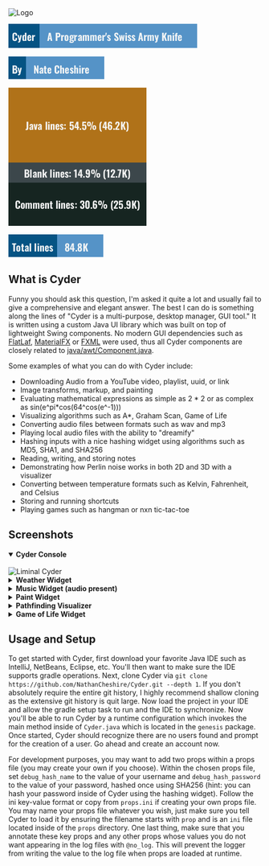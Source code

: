 <img src="https://user-images.githubusercontent.com/60986919/204333713-85b00112-bbd8-4ddb-9f7a-432e5da7888b.png" alt="Logo" width="150">

![](actions/output/tagline.png)

![](actions/output/author.png)

![](actions/output/stats.png)

![](actions/output/total.png)

## What is Cyder

Funny you should ask this question, I'm asked it quite a lot and usually fail to give a comprehensive and elegant
answer. The best I can do is something along the lines of "Cyder is a multi-purpose, desktop manager, GUI tool." It is
written using a custom Java UI library which was built on top of lightweight Swing components. No modern GUI
dependencies such as [FlatLaf](https://github.com/JFormDesigner/FlatLaf), [MaterialFX](https://github.com/palexdev/MaterialFX)
or [FXML](https://openjfx.io/) were used, thus all Cyder components are closely related to [java/awt/Component.java](https://developer.classpath.org/doc/java/awt/Component-source.html).

Some examples of what you can do with Cyder include:

* Downloading Audio from a YouTube video, playlist, uuid, or link
* Image transforms, markup, and painting
* Evaluating mathematical expressions as simple as 2 * 2 or as complex as sin(e^pi*cos(64^cos(e^-1)))
* Visualizing algorithms such as A*, Graham Scan, Game of Life
* Converting audio files between formats such as wav and mp3
* Playing local audio files with the ability to "dreamify"
* Hashing inputs with a nice hashing widget using algorithms such as MD5, SHA1, and SHA256
* Reading, writing, and storing notes
* Demonstrating how Perlin noise works in both 2D and 3D with a visualizer
* Converting between temperature formats such as Kelvin, Fahrenheit, and Celsius
* Storing and running shortcuts
* Playing games such as hangman or nxn tic-tac-toe

## Screenshots

<details open>
<summary><b>Cyder Console</b></summary>
<br>
<img src="https://user-images.githubusercontent.com/60986919/201505433-b2e866ab-e7bb-4eb2-93b9-57f8047f5ec2.png" alt="Liminal Cyder" width="800">
</details>

<details>
<summary><b>Weather Widget</b></summary>
<img src="https://user-images.githubusercontent.com/60986919/190870600-a7ce2b39-2099-4365-ba8b-e2f38adff432.png" alt="Weather" width="400">
</details>

<details>
<summary><b>Music Widget (audio present)</b></summary>
<p>
<br>

https://user-images.githubusercontent.com/60986919/190871970-86091b80-b2ec-4c93-a7c1-c27128a67e8f.mp4

</p>
</details>

<details>
<summary><b>Paint Widget</b></summary>
<br>
<img src="https://user-images.githubusercontent.com/60986919/190871241-1ef14f0b-50d7-4cec-b484-7c6e1c9f9f43.png" alt="Paint widget" width="600">
<img src="https://user-images.githubusercontent.com/60986919/190871244-cd183604-3fbe-4f13-94c8-40ce6069f825.png" alt="Paint widget controls" width="600">
</details>

<details>
<summary><b>Pathfinding Visualizer</b></summary>
<p>
<br>


https://user-images.githubusercontent.com/60986919/190872205-b9ccf6d0-d1b5-41fb-abc8-0ca2a492075b.mp4


</p>
</details>

<details>
<summary><b>Game of Life Widget</b></summary>
<p>
<br>


https://user-images.githubusercontent.com/60986919/190872371-323bb51d-f678-4965-b1f6-3f7fe7976b28.mp4


</p>
</details>

## Usage and Setup

To get started with Cyder, first download your favorite Java IDE such as IntelliJ, NetBeans, Eclipse, etc. You'll then
want to make sure the IDE supports gradle operations. Next, clone Cyder via `git clone https://github.com/NathanCheshire/Cyder.git --depth 1`.
If you don't absolutely require the entire git history, I highly recommend shallow cloning as the extensive git history is quit large.
Now load the project in your IDE and allow the gradle setup task to run and the IDE to synchronize. 
Now you'll be able to run Cyder by a runtime configuration which invokes the
main method inside of `Cyder.java` which is located in the `genesis` package. Once started, Cyder should recognize there
are no users found and prompt for the creation of a user. Go ahead and create an account now.

For development purposes, you may want to add two props within a props file (you may create your own if you choose).
Within the chosen props file, set `debug_hash_name` to the value of your username and `debug_hash_password` to the value
of your password, hashed once using SHA256 (hint: you can hash your password inside of Cyder using the hashing widget).
Follow the ini key-value format or copy from `props.ini` if creating your own props file. You may name your props file
whatever you wish, just make sure you tell Cyder to load it by ensuring the filename starts with `prop` and is an `ini`
file located inside of the `props` directory. One last thing, make sure that you annotate these key props and any other
props whose values you do not want appearing in the log files with `@no_log`. This will prevent the logger from writing
the value to the log file when props are loaded at runtime.
